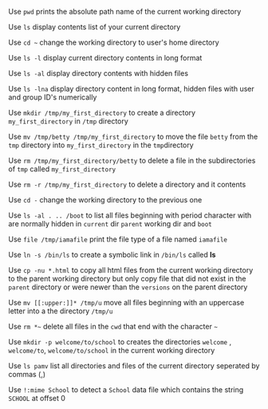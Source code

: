 Use `pwd` prints the absolute path name of the current working directory

Use `ls` display contents list of your current directory

Use `cd ~` change the working directory to user's home directory 

Use `ls -l` display current directory contents in long format

Use `ls -al` display directory contents with hidden files

Use `ls -lna` display directory content in long format, hidden files with user and group ID's numerically

Use `mkdir /tmp/my_first_directory` to create a directory `my_first_directory` in `/tmp` directory

Use `mv /tmp/betty /tmp/my_first_directory` to move the file `betty` from the `tmp` directory into `my_first_directory` in the `tmp`directory

Use `rm /tmp/my_first_directory/betty` to delete a file in the subdirectories of `tmp` called `my_first_directory`

Use `rm -r /tmp/my_first_directory` to delete a directory and it contents

Use `cd -` change the working directory to the previous one

Use `ls -al . .. /boot` to list all files beginning with period character with are normally hidden in `current` dir `parent` working dir and `boot`

Use `file /tmp/iamafile` print the file type of a file named `iamafile`

Use `ln -s /bin/ls` to create a symbolic link in `/bin/ls` called __ls__

Use `cp -nu *.html` to copy all html files from the current working directory to the parent working directory but only copy file that did not exist in the `parent` directory or were newer than the `versions` on the parent directory

Use `mv [[:upper:]]* /tmp/u` move all files beginning with an uppercase letter into a the directory `/tmp/u`

Use `rm *~` delete all files in the `cwd` that end with the character `~`

Use `mkdir -p welcome/to/school` to creates the directories `welcome` , `welcome/to`, `welcome/to/school` in the current working directory

Use `ls pamv` list all directories and files of the current directory seperated by commas (,)

Use `!:mime School` to detect a `School` data file which contains the string `SCHOOL`  at offset 0
